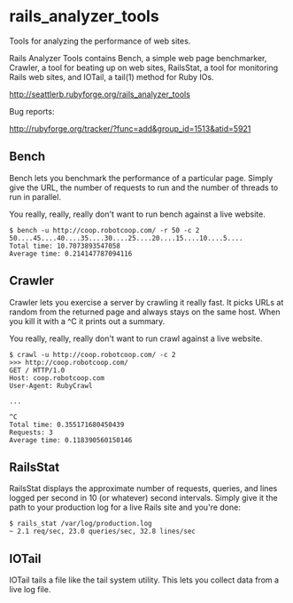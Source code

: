 # rails_analyzer_tools

Tools for analyzing the performance of web sites.

Rails Analyzer Tools contains Bench, a simple web page benchmarker,
Crawler, a tool for beating up on web sites, RailsStat, a tool for
monitoring Rails web sites, and IOTail, a tail(1) method for Ruby IOs.

http://seattlerb.rubyforge.org/rails_analyzer_tools

Bug reports:

http://rubyforge.org/tracker/?func=add&group_id=1513&atid=5921

## Bench

Bench lets you benchmark the performance of a particular page.  Simply give
the URL, the number of requests to run and the number of threads to run in
parallel.

You really, really, really don't want to run bench against a live website.

    $ bench -u http://coop.robotcoop.com/ -r 50 -c 2
    50....45....40....35....30....25....20....15....10....5....
    Total time: 10.7073893547058
    Average time: 0.214147787094116

## Crawler

Crawler lets you exercise a server by crawling it really fast.  It picks URLs
at random from the returned page and always stays on the same host.  When you
kill it with a ^C it prints out a summary.

You really, really, really don't want to run crawl against a live website.

    $ crawl -u http://coop.robotcoop.com/ -c 2
    >>> http://coop.robotcoop.com/
    GET / HTTP/1.0
    Host: coop.robotcoop.com
    User-Agent: RubyCrawl

    ...

    ^C
    Total time: 0.355171680450439
    Requests: 3
    Average time: 0.118390560150146

## RailsStat

RailsStat displays the approximate number of requests, queries, and lines
logged per second in 10 (or whatever) second intervals.  Simply give it the
path to your production log for a live Rails site and you're done:

    $ rails_stat /var/log/production.log
    ~ 2.1 req/sec, 23.0 queries/sec, 32.8 lines/sec

## IOTail

IOTail tails a file like the tail system utility.  This lets you collect data
from a live log file.

